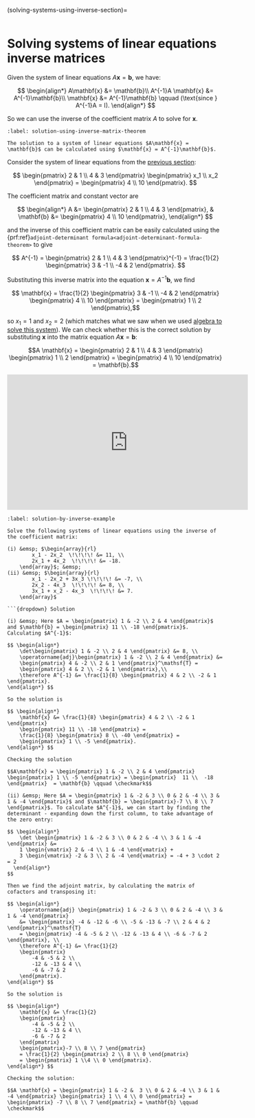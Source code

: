(solving-systems-using-inverse-section)=


```{index} Systems of linear equations ; solution using inverse matrix
```

# Solving systems of linear equations inverse matrices

Given the system of linear equations $A \mathbf{x} = \mathbf{b}$, we have:

$$ \begin{align*}
    A\mathbf{x} &= \mathbf{b}\\
    A^{-1}A \mathbf{x} &= A^{-1}\mathbf{b}\\
    \mathbf{x} &= A^{-1}\mathbf{b} \qquad (\text{since } A^{-1}A = I).
\end{align*} $$

So we can use the inverse of the coefficient matrix $A$ to solve for $\mathbf{x}$.

```{prf:theorem} Solution of a linear system of equations using the inverse matrix
:label: solution-using-inverse-matrix-theorem

The solution to a system of linear equations $A\mathbf{x} = \mathbf{b}$ can be calculated using $\mathbf{x} = A^{-1}\mathbf{b}$.
```

Consider the system of linear equations from the [previous section](systems-of-linear-equations-chapter):

$$ \begin{pmatrix}
    2 & 1 \\
    4 & 3
\end{pmatrix}
\begin{pmatrix}
    x_1 \\ x_2
\end{pmatrix} =
\begin{pmatrix}
    4 \\ 10
\end{pmatrix}. $$

The coefficient matrix and constant vector are

$$ \begin{align*}
    A &= \begin{pmatrix}
        2 & 1 \\
        4 & 3
    \end{pmatrix}, &
    \mathbf{b} &= \begin{pmatrix} 4 \\ 10 \end{pmatrix},
\end{align*} $$

and the inverse of this coefficient matrix can be easily calculated using the {prf:ref}`adjoint-determinant formula<adjoint-determinant-formula-theorem>` to give

$$ A^{-1} = \begin{pmatrix}
    2 & 1 \\
    4 & 3
\end{pmatrix}^{-1}
= \frac{1}{2} \begin{pmatrix}
    3 & -1 \\
    -4 & 2
\end{pmatrix}. $$

Substituting this inverse matrix into the equation $\mathbf{x} = A^{-1}\mathbf{b}$, we find

$$ \mathbf{x} = \frac{1}{2}
\begin{pmatrix}
    3 & -1 \\
    -4 & 2
\end{pmatrix}
    \begin{pmatrix} 4 \\ 10 \end{pmatrix} =
    \begin{pmatrix} 1 \\ 2 \end{pmatrix},$$

so $x_1 = 1$ and $x_2 = 2$ (which matches what we saw when we used [algebra to solve this system](solving-systems-of-linear-equations-using-algebra-section)). We can check whether this is the correct solution by substituting $\mathbf{x}$ into the matrix equation $A\mathbf{x} = \mathbf{b}$:

$$A \mathbf{x} = \begin{pmatrix} 2 & 1 \\ 4 & 3 \end{pmatrix}
    \begin{pmatrix} 1 \\ 2 \end{pmatrix} =
    \begin{pmatrix} 4 \\ 10 \end{pmatrix} = \mathbf{b}.$$

<iframe width="560" height="315" src="https://www.youtube.com/embed/sMFYn2-RB7E?si=Fl_s8L4zYsMxfuuU" title="YouTube video player" frameborder="0" allow="accelerometer; autoplay; clipboard-write; encrypted-media; gyroscope; picture-in-picture; web-share" allowfullscreen></iframe>

```{prf:example}
:label: solution-by-inverse-example

Solve the following systems of linear equations using the inverse of the coefficient matrix:

(i) &emsp; $\begin{array}{rl}
        x_1 - 2x_2  \!\!\!\! &= 11, \\
        2x_1 + 4x_2  \!\!\!\! &= -18.
    \end{array}$; &emsp;
(ii) &emsp; $\begin{array}{rl}
        x_1 - 2x_2 + 3x_3 \!\!\!\! &= -7, \\
        2x_2 - 4x_3  \!\!\!\! &= 8, \\
        3x_1 + x_2 - 4x_3  \!\!\!\! &= 7.
    \end{array}$

```{dropdown} Solution

(i) &emsp; Here $A = \begin{pmatrix} 1 & -2 \\ 2 & 4 \end{pmatrix}$ and $\mathbf{b} = \begin{pmatrix} 11 \\ -18 \end{pmatrix}$. Calculating $A^{-1}$:

$$ \begin{align*}
    \det\begin{pmatrix} 1 & -2 \\ 2 & 4 \end{pmatrix} &= 8, \\
    \operatorname{adj}\begin{pmatrix} 1 & -2 \\ 2 & 4 \end{pmatrix} &=
    \begin{pmatrix} 4 & -2 \\ 2 & 1 \end{pmatrix}^\mathsf{T} =
    \begin{pmatrix} 4 & 2 \\ -2 & 1 \end{pmatrix},\\
    \therefore A^{-1} &= \frac{1}{8} \begin{pmatrix} 4 & 2 \\ -2 & 1 \end{pmatrix}.
\end{align*} $$

So the solution is

$$ \begin{align*}
    \mathbf{x} &= \frac{1}{8} \begin{pmatrix} 4 & 2 \\ -2 & 1 \end{pmatrix}
    \begin{pmatrix} 11 \\ -18 \end{pmatrix} =
    \frac{1}{8} \begin{pmatrix} 8 \\ -40 \end{pmatrix} =
    \begin{pmatrix} 1 \\ -5 \end{pmatrix}.
\end{align*} $$

Checking the solution

$$A\mathbf{x} = \begin{pmatrix} 1 & -2 \\ 2 & 4 \end{pmatrix} \begin{pmatrix} 1 \\ -5 \end{pmatrix} = \begin{pmatrix}  11 \\  -18    \end{pmatrix}  = \mathbf{b} \qquad \checkmark$$

(ii) &emsp; Here $A = \begin{pmatrix} 1 & -2 & 3 \\ 0 & 2 & -4 \\ 3 & 1 & -4 \end{pmatrix}$ and $\mathbf{b} = \begin{pmatrix}-7 \\ 8 \\ 7 \end{pmatrix}$. To calculate $A^{-1}$, we can start by finding the determinant - expanding down the first column, to take advantage of the zero entry:

$$ \begin{align*}
    \det \begin{pmatrix} 1 & -2 & 3 \\ 0 & 2 & -4 \\ 3 & 1 & -4 \end{pmatrix} &=
    1 \begin{vmatrix} 2 & -4 \\ 1 & -4 \end{vmatrix} +
    3 \begin{vmatrix} -2 & 3 \\ 2 & -4 \end{vmatrix} = -4 + 3 \cdot 2 = 2
  \end{align*} 
$$ 

Then we find the adjoint matrix, by calculating the matrix of cofactors and transposing it:
 
$$ \begin{align*}
    \operatorname{adj} \begin{pmatrix} 1 & -2 & 3 \\ 0 & 2 & -4 \\ 3 & 1 & -4 \end{pmatrix}
    &= \begin{pmatrix} -4 & -12 & -6 \\ -5 & -13 & -7 \\ 2 & 4 & 2 \end{pmatrix}^\mathsf{T}
    = \begin{pmatrix} -4 & -5 & 2 \\ -12 & -13 & 4 \\ -6 & -7 & 2 \end{pmatrix}, \\
    \therefore A^{-1} &= \frac{1}{2}
    \begin{pmatrix}
        -4 & -5 & 2 \\
        -12 & -13 & 4 \\
        -6 & -7 & 2
    \end{pmatrix}.
\end{align*} $$

So the solution is

$$ \begin{align*}
    \mathbf{x} &= \frac{1}{2}
    \begin{pmatrix}
        -4 & -5 & 2 \\
        -12 & -13 & 4 \\
        -6 & -7 & 2
    \end{pmatrix}
    \begin{pmatrix}-7 \\ 8 \\ 7 \end{pmatrix}
    = \frac{1}{2} \begin{pmatrix} 2 \\ 8 \\ 0 \end{pmatrix}
    = \begin{pmatrix} 1 \\4 \\ 0 \end{pmatrix}.
\end{align*} $$

Checking the solution:

$$A \mathbf{x} = \begin{pmatrix} 1 & -2 &  3 \\ 0 & 2 & -4 \\ 3 & 1 & -4 \end{pmatrix} \begin{pmatrix} 1 \\ 4 \\ 0 \end{pmatrix} = \begin{pmatrix} -7 \\ 8 \\ 7 \end{pmatrix} = \mathbf{b} \qquad \checkmark$$
```
